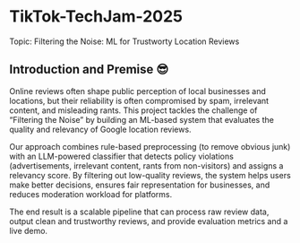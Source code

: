 # TikTok-TechJam-2025

Topic: Filtering the Noise: ML for Trustworty Location Reviews

## Introduction and Premise 😎

Online reviews often shape public perception of local businesses and locations, but their reliability is often compromised by spam, irrelevant content, and misleading rants. This project tackles the challenge of “Filtering the Noise” by building an ML-based system that evaluates the quality and relevancy of Google location reviews.

Our approach combines rule-based preprocessing (to remove obvious junk) with an LLM-powered classifier that detects policy violations (advertisements, irrelevant content, rants from non-visitors) and assigns a relevancy score. By filtering out low-quality reviews, the system helps users make better decisions, ensures fair representation for businesses, and reduces moderation workload for platforms.

The end result is a scalable pipeline that can process raw review data, output clean and trustworthy reviews, and provide evaluation metrics and a live demo.
